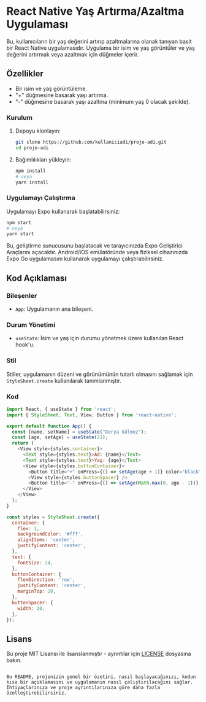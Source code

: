 # React Native Yaş Artırma/Azaltma Uygulaması

Bu, kullanıcıların bir yaş değerini artırıp azaltmalarına olanak tanıyan basit bir React Native uygulamasıdır. Uygulama bir isim ve yaş görüntüler ve yaş değerini artırmak veya azaltmak için düğmeler içerir.

## Özellikler

- Bir isim ve yaş görüntüleme.
- "+" düğmesine basarak yaşı artırma.
- "-" düğmesine basarak yaşı azaltma (minimum yaş 0 olacak şekilde).

### Kurulum

1. Depoyu klonlayın:
   ```sh
   git clone https://github.com/kullaniciadi/proje-adi.git
   cd proje-adi
   ```

2. Bağımlılıkları yükleyin:
   ```sh
   npm install
   # veya
   yarn install
   ```

### Uygulamayı Çalıştırma

Uygulamayı Expo kullanarak başlatabilirsiniz:

```sh
npm start
# veya
yarn start
```

Bu, geliştirme sunucusunu başlatacak ve tarayıcınızda Expo Geliştirici Araçlarını açacaktır. Android/iOS emülatöründe veya fiziksel cihazınızda Expo Go uygulamasını kullanarak uygulamayı çalıştırabilirsiniz.

## Kod Açıklaması

### Bileşenler

- `App`: Uygulamanın ana bileşeni.

### Durum Yönetimi

- `useState`: İsim ve yaş için durumu yönetmek üzere kullanılan React hook'u.

### Stil

Stiller, uygulamanın düzeni ve görünümünün tutarlı olmasını sağlamak için `StyleSheet.create` kullanılarak tanımlanmıştır.

### Kod

```javascript
import React, { useState } from 'react';
import { StyleSheet, Text, View, Button } from 'react-native';

export default function App() {
  const [name, setName] = useState("Derya Gülmez");
  const [age, setAge] = useState(21);
  return (
    <View style={styles.container}>
      <Text style={styles.text}>Ad: {name}</Text>
      <Text style={styles.text}>Yaş: {age}</Text>
      <View style={styles.buttonContainer}>
        <Button title="+" onPress={() => setAge(age + 1)} color="black" />
        <View style={styles.buttonSpacer} />
        <Button title="-" onPress={() => setAge(Math.max(0, age - 1))} color="black" />
      </View>
    </View>
  );
}

const styles = StyleSheet.create({
  container: {
    flex: 1,
    backgroundColor: '#fff',
    alignItems: 'center',
    justifyContent: 'center',
  },
  text: {
    fontSize: 24,
  },
  buttonContainer: {
    flexDirection: 'row',
    justifyContent: 'center',
    marginTop: 20,
  },
  buttonSpacer: {
    width: 20,
  },
});
```

## Lisans

Bu proje MIT Lisansı ile lisanslanmıştır - ayrıntılar için [LICENSE](LICENSE) dosyasına bakın.
```

Bu README, projenizin genel bir özetini, nasıl başlayacağınızı, kodun kısa bir açıklamasını ve uygulamanın nasıl çalıştırılacağını sağlar. İhtiyaçlarınıza ve proje ayrıntılarınıza göre daha fazla özelleştirebilirsiniz.
